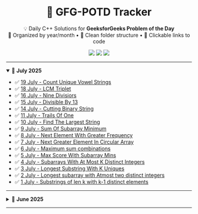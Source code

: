 <h1 align="center">🚀 GFG-POTD Tracker</h1>

<p align="center">
  💡 Daily C++ Solutions for <strong>GeeksforGeeks Problem of the Day</strong><br/>
  📅 Organized by year/month • 📁 Clean folder structure • 🔗 Clickable links to code
</p>

<p align="center">
  <img src="https://img.shields.io/badge/Language-C++17-blue.svg"/>
  <img src="https://img.shields.io/badge/Progress-24%20Days-brightgreen"/>
  <img src="https://img.shields.io/github/last-commit/chidvi123/GFG-POTD"/>
</p>

---



<details open>
<summary>📅 <strong>July 2025</strong></summary>

-  ✅ [19 July - Count Unique Vowel Strings   ](2025/july/19_CountUniqueVowelStrings.cpp)
 - ✅ [18 July - LCM Triplet   ](2025/july/18_LCMTriplet.cpp)
 - ✅ [16 July - Nine Divisiors   ](2025/july/16_NineDivisiors.cpp)
 - ✅ [15 July - Divisible By 13  ](2025/july/15_DivisibleBy13.cpp)
- ✅ [14 July - Cutting Binary String   ](2025/july/14_CuttingBinaryString.cpp)
- ✅ [11 July - Trails Of One   ](2025/july/11_TrailOfOnes.cpp)
- ✅ [10 July - Find The  Largest String   ](2025/july/10_FindTheLargestString.cpp)
- ✅ [9 July - Sum Of Subarray Minimum  ](2025/july/9_SumOfSubarrayMinimum.cpp)
- ✅ [8 July -  Next Element With Greater Frequency ](2025/july/8_NextElementWithGreaterFrequency.cpp)
- ✅ [7 July - Next Greater Element In Circular Array ](2025/july/7_NextGreaterElementInCircularArray.cpp)
- ✅ [6 July - Maximum sum combinations ](2025/july/6_MaximumSumCombination.cpp)
- ✅ [5 July - Max Score With Subarray Mins](2025/july/5_MaxScoreFromSubarrayMins.cpp)
- ✅ [4 July - Subarrays With At Most K Distinct Integers](2025/july/4_SubarraysWithAtmostKDistinctIntegers.cpp)
- ✅ [3 July - Longest Substring With K Uniques](2025/july/3_LongestSubstringWithKUniques.cpp)
- ✅ [2 July - Longest subarray with Atmost two distinct integers](2025/july/2_LongestsubarraywithAtmosttwodistincintegers.cpp)
- ✅ [1 July - Substrings of len k with k-1 distinct elements](2025/july/1_SubstringsOfLengthKwithK-1DistinctElements.cpp)

</details>

---

<details>
<summary>📅 <strong>June 2025</strong></summary>

- ✅ [30 June - MaxMinHeight](2025/June/30_MaxMinHeight.cpp)
- ✅ [29 June - Split Array Largest Sum](2025/June/29_SplitArrayLargestSum.cpp)
- ✅ [28 June - Counting elements in two arrays](2025/June/28_CountingElementsInTwoArrays.cpp)
- ✅ [27 June - Mobile Numeric Keypad](2025/June/27_MobileNumericKeypad.cpp)
- ✅ [26 June - Game With String](2025/June/26_GameWithString.cpp)
- ✅ [25 June - Check if Frequencies Can Be Equal](2025/June/25_CheckIfFreqEqual.cpp)

</details>

---
